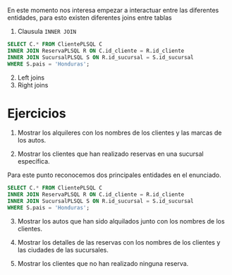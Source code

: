 En este momento nos interesa empezar a interactuar entre las diferentes entidades, para esto existen diferentes joins entre tablas

1. Clausula `INNER JOIN`

```sql
SELECT C.* FROM ClientePLSQL C
INNER JOIN ReservaPLSQL R ON C.id_cliente = R.id_cliente
INNER JOIN SucursalPLSQL S ON R.id_sucursal = S.id_sucursal
WHERE S.pais = 'Honduras';
```

2. Left joins
3. Right joins
# Ejercicios

1. Mostrar los alquileres con los nombres de los clientes y las marcas de los autos.


2. Mostrar los clientes que han realizado reservas en una sucursal específica.

Para este punto reconocemos dos principales entidades en el enunciado.

```sql
SELECT C.* FROM ClientePLSQL C
INNER JOIN ReservaPLSQL R ON C.id_cliente = R.id_cliente
INNER JOIN SucursalPLSQL S ON R.id_sucursal = S.id_sucursal
WHERE S.pais = 'Honduras';
```



3. Mostrar los autos que han sido alquilados junto con los nombres de los clientes.

4. Mostrar los detalles de las reservas con los nombres de los clientes y las ciudades de las sucursales.

5. Mostrar los clientes que no han realizado ninguna reserva.